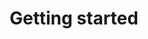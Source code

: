 ---
title: Getting started
show_read_time: false
show_toc: false
canonical_url: 'https://docs.projectcalico.org/v3.9/getting-started/index'
---